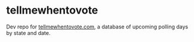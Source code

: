 # tellmewhentovote
Dev repo for [tellmewhentovote.com](http://tellmewhentovote.com), a database of upcoming polling days by state and date.
